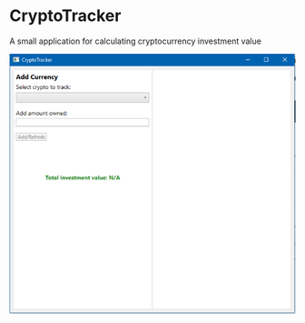 # CryptoTracker

A small application for calculating cryptocurrency investment value


![alt text](https://github.com/T-Deuty/CryptoTracker/blob/master/1.png)
